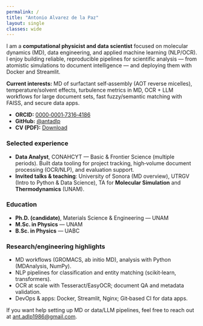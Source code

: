 ```yaml
---
permalink: /
title: "Antonio Alvarez de la Paz"
layout: single
classes: wide
---
```


I am a **computational physicist and data scientist** focused on molecular dynamics (MD), data engineering, and applied machine learning (NLP/OCR). I enjoy building reliable, reproducible pipelines for scientific analysis — from atomistic simulations to document intelligence — and deploying them with Docker and Streamlit.

**Current interests:** MD of surfactant self‑assembly (AOT reverse micelles), temperature/solvent effects, turbulence metrics in MD, OCR + LLM workflows for large document sets, fast fuzzy/semantic matching with FAISS, and secure data apps.

- **ORCID:** <a href="https://orcid.org/0000-0001-7316-4186" target="_blank" rel="noopener">0000‑0001‑7316‑4186</a>  
- **GitHub:** <a href="https://github.com/antadlp" target="_blank" rel="noopener">@antadlp</a>  
- **CV (PDF):** <a href="/files/Antonio_Alvarez_CV.pdf" target="_blank" rel="noopener">Download</a>

### Selected experience
- **Data Analyst**, CONAHCYT — Basic & Frontier Science (multiple periods). Built data tooling for project tracking, high‑volume document processing (OCR/NLP), and evaluation support.
- **Invited talks & teaching**: University of Sonora (MD overview), UTRGV (Intro to Python & Data Science), TA for **Molecular Simulation** and **Thermodynamics** (UNAM).

### Education
- **Ph.D. (candidate)**, Materials Science & Engineering — UNAM  
- **M.Sc. in Physics** — UNAM  
- **B.Sc. in Physics** — UABC

### Research/engineering highlights
- MD workflows (GROMACS, ab initio MD), analysis with Python (MDAnalysis, NumPy).  
- NLP pipelines for classification and entity matching (scikit‑learn, transformers).  
- OCR at scale with Tesseract/EasyOCR; document QA and metadata validation.  
- DevOps & apps: Docker, Streamlit, Nginx; Git‑based CI for data apps.

If you want help setting up MD or data/LLM pipelines, feel free to reach out at <a href="mailto:ant.adlp1986@gmail.com">ant.adlp1986@gmail.com</a>.